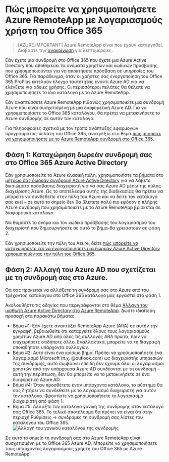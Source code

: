 
<properties 
    pageTitle="Πώς μπορείτε να χρησιμοποιήσετε Azure RemoteApp με λογαριασμούς χρήστη του Office 365 | Microsoft Azure"
    description="Μάθετε πώς μπορείτε να χρησιμοποιήσετε Azure RemoteApp με μου λογαριασμούς χρήστη του Office 365"
    services="remoteapp"
    documentationCenter="" 
    authors="piotrci" 
    manager="mbaldwin" />

<tags 
    ms.service="remoteapp" 
    ms.workload="compute" 
    ms.tgt_pltfrm="na" 
    ms.devlang="na" 
    ms.topic="article" 
    ms.date="08/15/2016" 
    ms.author="elizapo" />



# <a name="how-to-use-azure-remoteapp-with-office-365-user-accounts"></a>Πώς μπορείτε να χρησιμοποιήσετε Azure RemoteApp με λογαριασμούς χρήστη του Office 365

> [AZURE.IMPORTANT]
> Azure RemoteApp είναι που έχουν καταργηθεί. Διαβάστε την [ανακοίνωση](https://go.microsoft.com/fwlink/?linkid=821148) για λεπτομέρειες.

Εάν έχετε μια συνδρομή στο Office 365 που έχετε μια Azure Active Directory που αποθηκεύει τα ονόματα χρηστών και κωδικών πρόσβασης που χρησιμοποιούνται για να αποκτήσετε πρόσβαση σε υπηρεσίες του Office 365. Για παράδειγμα, όταν οι χρήστες σας ενεργοποίηση του Office 365 ProPlus εκτελούν έλεγχο ταυτότητας έναντι Azure AD για να ελέγξετε για άδειες χρήσης. Οι περισσότεροι πελάτες θα θέλατε να χρησιμοποιήσετε το ίδιο κατάλογο με το Azure RemoteApp.

Εάν αναπτύσσετε Azure RemoteApp πιθανώς χρησιμοποιείτε μια συνδρομή Azure που είναι συσχετισμένη με μια διαφορετική Azure AD. Για να χρησιμοποιήσετε το Office 365 καταλόγου, θα πρέπει να μετακινήσετε το Azure συνδρομής σε αυτόν τον κατάλογο.

Για πληροφορίες σχετικά με τον τρόπο ανάπτυξης εφαρμογών προγράμματος-πελάτη του Office 365, ανατρέξτε στο θέμα [πώς μπορείτε να χρησιμοποιήσετε με το Azure RemoteApp συνδρομή στο Office 365](remoteapp-officesubscription.md).
 
## <a name="phase-1-register-your-free-office-365-azure-active-directory-subscription"></a>Φάση 1: Καταχώρηση δωρεάν συνδρομή σας στο Office 365 Azure Active Directory
Εάν χρησιμοποιείτε το Azure κλασική πύλη, χρησιμοποιήστε τα βήματα στο [μητρώο σας δωρεάν συνδρομή Azure Active Directory](https://technet.microsoft.com/library/dn832618.aspx) για να λάβετε δικαιώματα πρόσβασης διαχειριστή για να σας Azure AD μέσω της πύλης διαχείρισης Azure. Ως το αποτέλεσμα αυτής της διαδικασίας θα πρέπει να μπορείτε να συνδεθείτε στην πύλη του Azure και να δείτε τον κατάλογό σας εκεί – σε αυτό το σημείο δεν θα βλέπετε πολύ πιο εφόσον η πλήρης Azure συνδρομή που χρησιμοποιείτε με το Azure RemoteApp βρίσκεται σε διαφορετικό κατάλογο.

Να θυμάστε το όνομα και τον κωδικό πρόσβασης του λογαριασμού του διαχειριστή που δημιουργήσατε σε αυτό το βήμα-θα χρειαστούν σε φάση 2.

Εάν χρησιμοποιείτε την πύλη του Azure, δείτε [πώς μπορείτε να καταχωρήσετε και να ενεργοποιήσετε μια δωρεάν Azure Active Directory χρησιμοποιώντας την πύλη του Office 365](http://azureblogger.com/2016/01/how-to-register-and-activate-a-free-azure-active-directory-using-office-365-portal/).

## <a name="phase-2-change-the-azure-ad-associated-with-your-azure-subscription"></a>Φάση 2: Αλλαγή του Azure AD που σχετίζεται με τη συνδρομή σας στο Azure.
Θα σας πρόκειται να αλλάξετε τη συνδρομή σας στο Azure από του τρέχοντος καταλόγου στο Office 365 κατάλογο μας εργαστεί στο φάση 1.

Ακολουθήστε τις οδηγίες που περιγράφονται στο θέμα [Αλλαγή του μισθωτή Azure Active Directory στο Azure RemoteApp](remoteapp-changetenant.md). Δώστε ιδιαίτερη προσοχή στα παρακάτω βήματα:

- Βήμα #1: Εάν έχετε αναπτύξει RemoteApp Azure (ARA) σε αυτήν την εγγραφή, βεβαιωθείτε ότι καταργείτε όλους τους λογαριασμούς χρηστών Azure AD από όλες τις συλλογές ARA πρώτα, πριν να επιχειρήσετε οτιδήποτε άλλο. Εναλλακτικά, μπορείτε να τη διαγραφή οποιαδήποτε υπάρχοντα συλλογών.
- Βήμα #2: Αυτό είναι ένα κρίσιμο βήμα. Πρέπει να χρησιμοποιήσετε ένα λογαριασμό Microsoft (π.χ. @outlook.com) ως διαχειριστής υπηρεσιών της συνδρομής, αυτό συμβαίνει επειδή δεν έχουμε όλοι οι λογαριασμοί χρηστών από την υπάρχουσα Azure AD συνδέονται με τη συνδρομή – αυτή την περίπτωση, δεν θα μπορείτε να το μετακινήσετε σε ένα διαφορετικό Azure AD.
- Βήμα #4: Όταν προσθέτετε έναν υπάρχοντα κατάλογο, το σύστημα θα σας ζητήσει να συνδεθείτε με το λογαριασμό διαχειριστή για αυτόν τον κατάλογο. Φροντίστε να χρησιμοποιήσετε το λογαριασμό διαχειριστή από φάση 1.
- Βήμα #5: Αλλάξτε τον κατάλογο γονική της συνδρομής στον κατάλογό σας Office 365. Το τελικό αποτέλεσμα θα πρέπει να είναι ότι στην περιοχή Ρυθμίσεις -> συνδρομές τη συνδρομή σας λίστες του καταλόγου του Office 365. 
![Αλλαγή του γονικού καταλόγου της συνδρομής](./media/remoteapp-o365user/settings.png)
 

Σε αυτό το σημείο τη συνδρομή σας στο Azure RemoteApp είναι συσχετισμένη με το Office 365 Azure AD; Μπορείτε να χρησιμοποιήσετε τους υπάρχοντες λογαριασμούς χρήστη του Office 365 με Azure RemoteApp!




